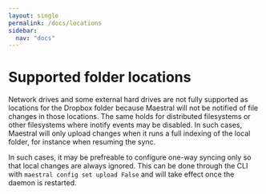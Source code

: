 ```yaml
---
layout: single
permalink: /docs/locations
sidebar:
  nav: "docs"
---
```


# Supported folder locations

Network drives and some external hard drives are not fully supported as locations for
the Dropbox folder because Maestral will not be notified of file changes in those
locations. The same holds for distributed filesystems or other filesystems where inotify
events may be disabled. In such cases, Maestral will only upload changes when it runs a
full indexing of the local folder, for instance when resuming the sync.

In such cases, it may be prefreable to configure one-way syncing only so that local
changes are always ignored. This can be done through the CLI with `maestral config set
upload False` and will take effect once the daemon is restarted.
